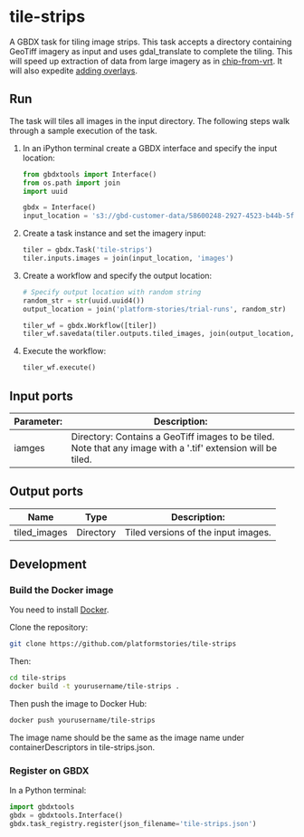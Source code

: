 # tile-strips

A GBDX task for tiling image strips. This task accepts a directory containing GeoTiff imagery as input and uses gdal_translate to complete the tiling. This will speed up extraction of data from large imagery as in [chip-from-vrt](https://github.com/PlatformStories/chip-from-vrt). It will also expedite [adding overlays](http://www.gdal.org/gdaladdo.html).


## Run

The task will tiles all images in the input directory. The following steps walk through a sample execution of the task.

1. In an iPython terminal create a GBDX interface and specify the input location:

    ```python
    from gbdxtools import Interface()
    from os.path import join
    import uuid

    gbdx = Interface()
    input_location = 's3://gbd-customer-data/58600248-2927-4523-b44b-5fec3d278c09/platform-stories/tile-strips/'
    ```

2. Create a task instance and set the imagery input:

    ```python
    tiler = gbdx.Task('tile-strips')
    tiler.inputs.images = join(input_location, 'images')
    ```

3. Create a workflow and specify the output location:

    ```python
    # Specify output location with random string
    random_str = str(uuid.uuid4())
    output_location = join('platform-stories/trial-runs', random_str)

    tiler_wf = gbdx.Workflow([tiler])
    tiler_wf.savedata(tiler.outputs.tiled_images, join(output_location, 'tiled_images'))
    ```

4. Execute the workflow:

    ```python
    tiler_wf.execute()
    ```


## Input ports

| **Parameter:**  | Description:                                                     |
|-----------------|------------------------------------------------------------------|
| iamges | Directory: Contains a GeoTiff images to be tiled. Note that any image with a '.tif' extension will be tiled. |


## Output ports

| Name  | Type | Description:                                      |
|-------|---------|---------------------------------------------------|
| tiled_images | Directory | Tiled versions of the input images. |


## Development

### Build the Docker image

You need to install [Docker](https://docs.docker.com/engine/installation/).

Clone the repository:

```bash
git clone https://github.com/platformstories/tile-strips
```

Then:

```bash
cd tile-strips
docker build -t yourusername/tile-strips .
```

Then push the image to Docker Hub:

```bash
docker push yourusername/tile-strips
```

The image name should be the same as the image name under containerDescriptors in tile-strips.json.


### Register on GBDX

In a Python terminal:

```python
import gbdxtools
gbdx = gbdxtools.Interface()
gbdx.task_registry.register(json_filename='tile-strips.json')
```
